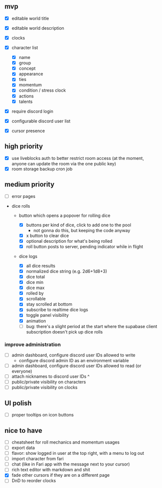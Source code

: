 ## mvp

- [x] editable world title
- [x] editable world description
- [x] clocks
- [x] character list
  - [x] name
  - [x] group
  - [x] concept
  - [x] appearance
  - [x] ties
  - [x] momentum
  - [x] condition / stress clock
  - [x] actions
  - [x] talents
- [x] require discord login
- [x] configurable discord user list

- [x] cursor presence

## high priority

- [x] use liveblocks auth to better restrict room access (at the moment, anyone can update the room via the one public key)
- [x] room storage backup cron job

## medium priority

- [ ] error pages
- dice rolls

  - button which opens a popover for rolling dice

    - [x] buttons per kind of dice, click to add one to the pool
      - not gonna do this, but keeping the code anyway
    - [x] x button to clear dice
    - [x] optional description for what's being rolled
    - [x] roll button posts to server, pending indicator while in flight

  - dice logs
    - [x] all dice results
    - [x] normalized dice string (e.g. 2d6+1d8+3)
    - [x] dice total
    - [x] dice min
    - [x] dice max
    - [x] rolled by
    - [x] scrollable
    - [x] stay scrolled at bottom
    - [x] subscribe to realtime dice logs
    - [x] toggle panel visibility
    - [x] animation
    - [ ] bug: there's a slight period at the start where the supabase client subscription doesn't pick up dice rolls

### improve administration

- [ ] admin dashboard, configure discord user IDs allowed to write
  - configure discord admin ID as an environment variable
- [ ] admin dashboard, configure discord user IDs allowed to read (or everyone)
- [ ] attach nicknames to discord user IDs ^
- [ ] public/private visibility on characters
- [ ] public/private visibility on clocks

## UI polish

- [ ] proper tooltips on icon buttons

## nice to have

- [ ] cheatsheet for roll mechanics and momentum usages
- [ ] export data
- [ ] flavor: show logged in user at the top right, with a menu to log out
- [ ] import character from fari
- [ ] chat (like in Fari app with the message next to your cursor)
- [ ] rich text editor with markdown and shit
- [x] fade other cursors if they are on a different page
- [ ] DnD to reorder clocks
